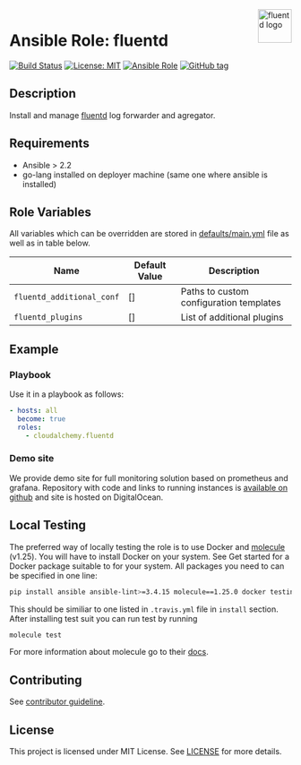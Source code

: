 <a href="https://www.fluentd.org">
    <img src="https://www.fluentd.org/assets/img/miscellany/fluentd-logo.png" alt="fluentd logo" title="fluentd" align="right" height="60" />
</a>

# Ansible Role: fluentd

[![Build Status](https://travis-ci.org/cloudalchemy/ansible-fluentd.svg?branch=master)](https://travis-ci.org/cloudalchemy/ansible-fluentd)
[![License: MIT](https://img.shields.io/badge/license-MIT%20License-brightgreen.svg)](https://opensource.org/licenses/MIT)
[![Ansible Role](http://img.shields.io/badge/ansible%20role-cloudalchemy.fluentd-blue.svg)](https://galaxy.ansible.com/cloudalchemy/fluentd/)
[![GitHub tag](https://img.shields.io/github/tag/cloudalchemy/ansible-fluentd.svg)](https://github.com/cloudalchemy/ansible-fluentd/tags)

## Description

Install and manage [fluentd](https://github.com/fluent/fluentd) log forwarder and agregator.

## Requirements

- Ansible > 2.2
- go-lang installed on deployer machine (same one where ansible is installed)

## Role Variables

All variables which can be overridden are stored in [defaults/main.yml](defaults/main.yml) file as well as in table below.

| Name           | Default Value | Description                        |
| -------------- | ------------- | -----------------------------------|
| `fluentd_additional_conf` | [] | Paths to custom configuration templates |
| `fluentd_plugins` | [] | List of additional plugins |

## Example

### Playbook

Use it in a playbook as follows:
```yaml
- hosts: all
  become: true
  roles:
    - cloudalchemy.fluentd
```

### Demo site

We provide demo site for full monitoring solution based on prometheus and grafana. Repository with code and links to running instances is [available on github](https://github.com/cloudalchemy/demo-site) and site is hosted on DigitalOcean.

## Local Testing

The preferred way of locally testing the role is to use Docker and [molecule](https://github.com/metacloud/molecule) (v1.25). You will have to install Docker on your system. See Get started for a Docker package suitable to for your system.
All packages you need to can be specified in one line:
```sh
pip install ansible ansible-lint>=3.4.15 molecule==1.25.0 docker testinfra>=1.7.0
```
This should be similiar to one listed in `.travis.yml` file in `install` section. 
After installing test suit you can run test by running
```sh
molecule test
```
For more information about molecule go to their [docs](http://molecule.readthedocs.io/en/stable-1.25/).

## Contributing

See [contributor guideline](CONTRIBUTING.md).

## License

This project is licensed under MIT License. See [LICENSE](/LICENSE) for more details.
